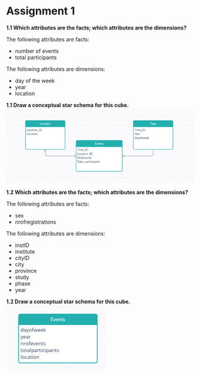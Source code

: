 # Assignment 1

**1.1 Which attributes are the facts; which attributes are the dimensions?**

The following attributes are facts:
- number of events
- total participants

The following attributes are dimensions:
- day of the week
- year
- location

**1.1 Draw a conceptual star schema for this cube.**
![Star Diagram](star.png)

**1.2 Which attributes are the facts; which attributes are the dimensions?**

The following attributes are facts:
- sex
- nrofregistrations

The following attributes are dimensions:
- instID
- institute
- cityID
- city
- province
- study
- phase
- year

**1.2 Draw a conceptual star schema for this cube.**
![Star Diagram 2](star2.png)
